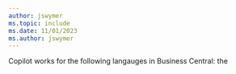 ```yaml
---
author: jswymer
ms.topic: include
ms.date: 11/01/2023
ms.author: jswymer
---
```

Copilot works for the following langauges in Business Central: the 
